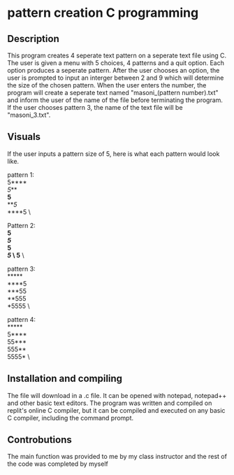 # pattern creation C programming

## Description
This program creates 4 seperate text pattern on a seperate text file using C. The user is given a menu with 5 choices, 4 patterns and a quit option. Each option produces 
a seperate pattern. After the user chooses an option, the user is prompted to input an interger between 2 and 9 which will determine the size of the chosen pattern. When the user 
enters the number, the program will create a seperate text named "masoni_(pattern number).txt" and inform the user of the name of the file before terminating the program. 
If the user chooses pattern 3, the name of the text file will be "masoni_3.txt".

## Visuals
If the user inputs a pattern size of 5, here is what each pattern would look like.

pattern 1:\
5**** \
*5*** \
**5** \
***5* \
****5 \


Pattern 2: \
****5 \
***5* \
**5** \
*5*** \ 
5**** \


pattern 3: \
***** \
****5 \
***55 \
**555 \
*5555 \


pattern 4: \
***** \
5**** \
55*** \
555** \
5555* \

## Installation and compiling
The file will download in a .c file. It can be opened with notepad, notepad++ and other basic text editors. The program was written and compiled 
on replit's online C compiler, but it can be compiled and executed on any basic C compiler, including the command prompt.

## Controbutions 
The main function was provided to me by my class instructor and the rest of the code was completed by myself 

